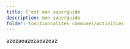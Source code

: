 ```yaml
---
title: C'est mon superguide
description: mon superguide
folder: fonctionnalités communes/activities
---
```

azezaeazezaeazeaz
